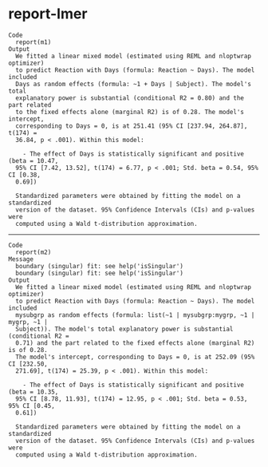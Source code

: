 # report-lmer

    Code
      report(m1)
    Output
      We fitted a linear mixed model (estimated using REML and nloptwrap optimizer)
      to predict Reaction with Days (formula: Reaction ~ Days). The model included
      Days as random effects (formula: ~1 + Days | Subject). The model's total
      explanatory power is substantial (conditional R2 = 0.80) and the part related
      to the fixed effects alone (marginal R2) is of 0.28. The model's intercept,
      corresponding to Days = 0, is at 251.41 (95% CI [237.94, 264.87], t(174) =
      36.84, p < .001). Within this model:
      
        - The effect of Days is statistically significant and positive (beta = 10.47,
      95% CI [7.42, 13.52], t(174) = 6.77, p < .001; Std. beta = 0.54, 95% CI [0.38,
      0.69])
      
      Standardized parameters were obtained by fitting the model on a standardized
      version of the dataset. 95% Confidence Intervals (CIs) and p-values were
      computed using a Wald t-distribution approximation.

---

    Code
      report(m2)
    Message
      boundary (singular) fit: see help('isSingular')
      boundary (singular) fit: see help('isSingular')
    Output
      We fitted a linear mixed model (estimated using REML and nloptwrap optimizer)
      to predict Reaction with Days (formula: Reaction ~ Days). The model included
      mysubgrp as random effects (formula: list(~1 | mysubgrp:mygrp, ~1 | mygrp, ~1 |
      Subject)). The model's total explanatory power is substantial (conditional R2 =
      0.71) and the part related to the fixed effects alone (marginal R2) is of 0.28.
      The model's intercept, corresponding to Days = 0, is at 252.09 (95% CI [232.50,
      271.69], t(174) = 25.39, p < .001). Within this model:
      
        - The effect of Days is statistically significant and positive (beta = 10.35,
      95% CI [8.78, 11.93], t(174) = 12.95, p < .001; Std. beta = 0.53, 95% CI [0.45,
      0.61])
      
      Standardized parameters were obtained by fitting the model on a standardized
      version of the dataset. 95% Confidence Intervals (CIs) and p-values were
      computed using a Wald t-distribution approximation.

